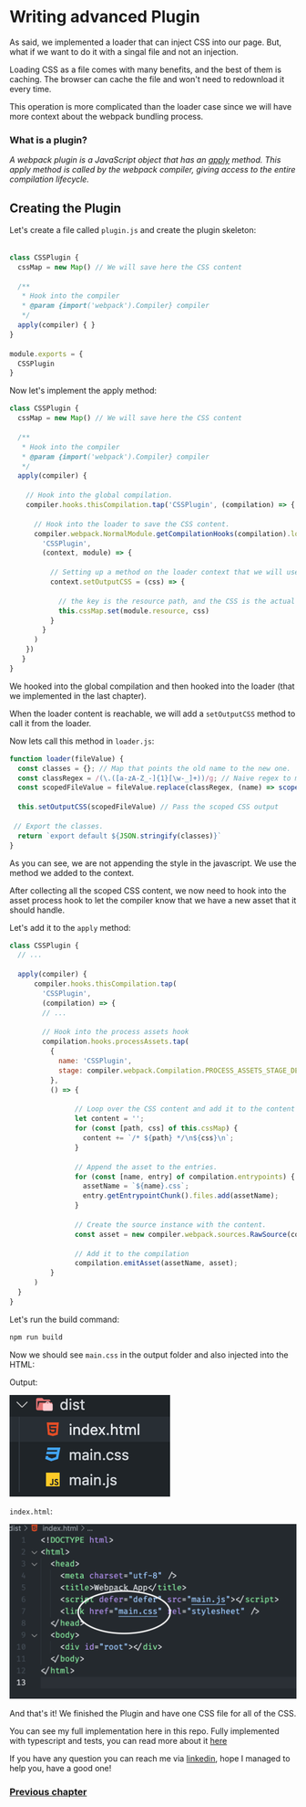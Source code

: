 
# Writing advanced Plugin

As said, we implemented a loader that can inject CSS into our page.
But, what if we want to do it with a singal file and not an injection.

Loading CSS as a file comes with many benefits, and the best of them is caching.
The browser can cache the file and won't need to redownload it every time.

This operation is more complicated than the loader case since we will have more context about the webpack bundling process.

### What is a plugin?

*A webpack plugin is a JavaScript object that has an [apply](https://developer.mozilla.org/en-US/docs/Web/JavaScript/Reference/Global_Objects/Function/apply) method. This apply method is called by the webpack compiler, giving access to the entire compilation lifecycle.*


## Creating the Plugin

Let's create a file called `plugin.js` and create the plugin skeleton: 

```js

class CSSPlugin {
  cssMap = new Map() // We will save here the CSS content

  /**
   * Hook into the compiler
   * @param {import('webpack').Compiler} compiler 
   */
  apply(compiler) { }
}

module.exports = {
  CSSPlugin
}

```


Now let's implement the apply method: 

```js 
class CSSPlugin {
  cssMap = new Map() // We will save here the CSS content

  /**
   * Hook into the compiler
   * @param {import('webpack').Compiler} compiler 
   */
  apply(compiler) {

    // Hook into the global compilation.
    compiler.hooks.thisCompilation.tap('CSSPlugin', (compilation) => {

      // Hook into the loader to save the CSS content.
      compiler.webpack.NormalModule.getCompilationHooks(compilation).loader.tap(
        'CSSPlugin',
        (context, module) => {

          // Setting up a method on the loader context that we will use inside the loader.
          context.setOutputCSS = (css) => {

            // the key is the resource path, and the CSS is the actual content.
            this.cssMap.set(module.resource, css)
          }
        }
      )
    })
   }
}
```


We hooked into the global compilation and then hooked into the loader (that we implemented in the last chapter).

When the loader content is reachable, we will add a `setOutputCSS` method to call it from the loader.

Now lets call this method in `loader.js`:

```js
function loader(fileValue) {
  const classes = {}; // Map that points the old name to the new one.
  const classRegex = /(\.([a-zA-Z_-]{1}[\w-_]+))/g; // Naive regex to match everything that start with dot.
  const scopedFileValue = fileValue.replace(classRegex, (name) => scope(name, this.resourcePath, classes)); // Replace the old class with the new one and add it to the classes object

  this.setOutputCSS(scopedFileValue) // Pass the scoped CSS output

 // Export the classes.
  return `export default ${JSON.stringify(classes)}`
}

```

As you can see, we are not appending the style in the javascript. We use the method we added to the context.

After collecting all the scoped CSS content, we now need to hook into the asset process hook to let the compiler know that we have a new asset that it should handle.

Let's add it to the `apply` method:

```js
class CSSPlugin {
  // ...

  apply(compiler) {
      compiler.hooks.thisCompilation.tap(
        'CSSPlugin', 
        (compilation) => {
        // ...

        // Hook into the process assets hook
        compilation.hooks.processAssets.tap(
          {
            name: 'CSSPlugin',
            stage: compiler.webpack.Compilation.PROCESS_ASSETS_STAGE_DERIVED
          },
          () => {

                // Loop over the CSS content and add it to the content variable
                let content = '';
                for (const [path, css] of this.cssMap) {
                  content += `/* ${path} */\n${css}\n`;
                }

                // Append the asset to the entries.
                for (const [name, entry] of compilation.entrypoints) {
                  assetName = `${name}.css`;
                  entry.getEntrypointChunk().files.add(assetName);
                }

                // Create the source instance with the content.
                const asset = new compiler.webpack.sources.RawSource(content, false);

                // Add it to the compilation
                compilation.emitAsset(assetName, asset);
          }
      )
  }
}
```

Let's run the build command:

```bash
npm run build
```

Now we should see `main.css` in the output folder and also injected into the HTML:

Output:

![Output](./assets/css-plugin-output.png)

`index.html`:

![HTML File](./assets/css-plugin-html-file.png)


And that's it!
We finished the Plugin and have one CSS file for all of the CSS.

You can see my full implementation here in this repo.
Fully implemented with typescript and tests, you can read more about it [here](../README.md)

If you have any question you can reach me via [linkedin](https://www.linkedin.com/in/tzach-bonfil-21b822187/), hope I managed to help you, have a good one!

### [Previous chapter](./css-loader.md)
